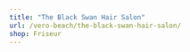 ```yaml
---
title: "The Black Swan Hair Salon"
url: /vero-beach/the-black-swan-hair-salon/
shop: Friseur
---
```

